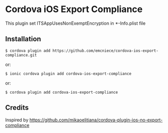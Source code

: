 # Cordova iOS Export Compliance

This plugin set ITSAppUsesNonExemptEncryption in *-Info.plist file

## Installation

`$ cordova plugin add https://github.com/emcniece/cordova-ios-export-compliance.git`

or:

`$ ionic cordova plugin add cordova-ios-export-compliance`

or:

`$ cordova plugin add cordova-ios-export-compliance`

## Credits

Inspired by https://github.com/mikaoelitiana/cordova-plugin-ios-no-export-compliance